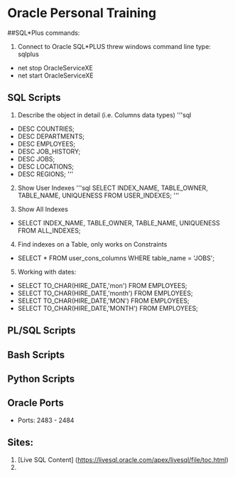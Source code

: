# Oracle Personal Training

##SQL*Plus commands:

1. Connect to Oracle SQL*PLUS threw windows command line type: sqlplus
  * net stop OracleServiceXE
  * net start OracleServiceXE


## SQL Scripts

1. Describe the object in detail (i.e. Columns data types)
'''sql
  * DESC COUNTRIES;
  * DESC DEPARTMENTS;
  * DESC EMPLOYEES;
  * DESC JOB_HISTORY;
  * DESC JOBS;
  * DESC LOCATIONS;
  * DESC REGIONS;
'''

2. Show User Indexes
'''sql
SELECT INDEX_NAME, TABLE_OWNER, TABLE_NAME, UNIQUENESS FROM USER_INDEXES; 
'''

3. Show All Indexes
  * SELECT INDEX_NAME, TABLE_OWNER, TABLE_NAME, UNIQUENESS FROM ALL_INDEXES;

4. Find indexes on a Table, only works on Constraints
  * SELECT * FROM user_cons_columns WHERE table_name = 'JOBS';

  
5. Working with dates:
  * SELECT TO_CHAR(HIRE_DATE,'mon')  FROM EMPLOYEES;
  * SELECT TO_CHAR(HIRE_DATE,'month')  FROM EMPLOYEES;
  * SELECT TO_CHAR(HIRE_DATE,'MON')  FROM EMPLOYEES;
  * SELECT TO_CHAR(HIRE_DATE,'MONTH')  FROM EMPLOYEES;


## PL/SQL Scripts


## Bash Scripts


## Python Scripts


## Oracle Ports

* Ports: 2483 - 2484


## Sites:

1. [Live SQL Content] (https://livesql.oracle.com/apex/livesql/file/toc.html)
2. 
